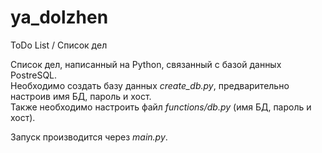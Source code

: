 # ya_dolzhen
ToDo List / Список дел

Список дел, написанный на Python, связанный с базой данных PostreSQL.  
Необходимо создать базу данных *create_db.py*, предварительно настроив имя БД, пароль и хост.  
Также необходимо настроить файл *functions/db.py* (имя БД, пароль и хост).

Запуск производится через *main.py*.
